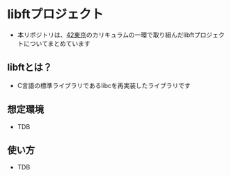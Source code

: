 # libftプロジェクト
- 本リポジトリは、[42東京](https://42tokyo.jp/)のカリキュラムの一環で取り組んだlibftプロジェクトについてまとめています

## libftとは？
- C言語の標準ライブラリであるlibcを再実装したライブラリです

## 想定環境
- TDB

## 使い方
- TDB
